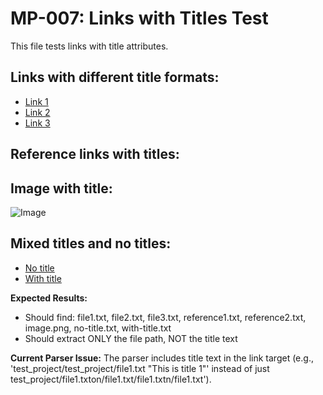 # MP-007: Links with Titles Test

This file tests links with title attributes.

## Links with different title formats:
- [Link 1](file1.txt "This is title 1")
- [Link 2](file2.txt 'Single quote title')
- [Link 3](file3.txt (Parentheses title))

## Reference links with titles:
[ref1]: reference1.txt "Reference title 1"
[ref2]: reference2.txt 'Reference title 2'

## Image with title:
![Image](image.png "Image title")

## Mixed titles and no titles:
- [No title](no-title.txt)
- [With title](with-title.txt "Has a title")

**Expected Results:**
- Should find: file1.txt, file2.txt, file3.txt, reference1.txt, reference2.txt, image.png, no-title.txt, with-title.txt
- Should extract ONLY the file path, NOT the title text

**Current Parser Issue:**
The parser includes title text in the link target (e.g., 'test_project/test_project/file1.txt "This is title 1"' instead of just test_project/file1.txton/file1.txt/file1.txtn/file1.txt').
